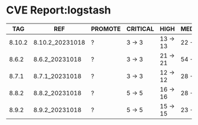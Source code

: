 # CVE Report:logstash
|  TAG   |       REF       | PROMOTE | CRITICAL |   HIGH   |  MEDIUM  |   LOW    | UNKNOWN |
|--------|-----------------|---------|----------|----------|----------|----------|---------|
| 8.10.2 | 8.10.2_20231018 | ?       | 3 -> 3   | 13 -> 13 | 22 -> 22 | 23 -> 23 | 0 -> 0  |
| 8.6.2  | 8.6.2_20231018  | ?       | 3 -> 3   | 21 -> 21 | 54 -> 54 | 51 -> 51 | 0 -> 0  |
| 8.7.1  | 8.7.1_20231018  | ?       | 3 -> 3   | 12 -> 12 | 28 -> 28 | 43 -> 43 | 0 -> 0  |
| 8.8.2  | 8.8.2_20231018  | ?       | 5 -> 5   | 16 -> 16 | 28 -> 28 | 27 -> 27 | 0 -> 0  |
| 8.9.2  | 8.9.2_20231018  | ?       | 5 -> 5   | 15 -> 15 | 23 -> 23 | 23 -> 23 | 0 -> 0  |
